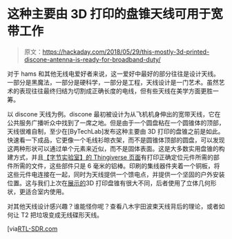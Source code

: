 # 这种主要由 3D 打印的盘锥天线可用于宽带工作

> 原文：<https://hackaday.com/2018/05/29/this-mostly-3d-printed-discone-antenna-is-ready-for-broadband-duty/>

对于 hams 和其他无线电爱好者来说，这一爱好中最好的部分往往是设计天线。一部分是黑魔法，一部分是硬科学，一部分是工程，天线设计是一门艺术。虽然艺术的表现往往最终归结为切割成正确长度的电线，但有些天线在美学方面更胜一筹。

以 discone 天线为例。discone 最初被设计为从飞机机身伸出的宽带天线，它在公共服务广播听众中找到了一席之地。但是由于一个圆盘粘在一个圆锥体的顶部，天线很难自制，至少在[ByTechLab]发布这种主要由 3D 打印的盘锥之前是如此。快速看一下成品，它更像一个毛线衫晾衣架，而不是圆锥体顶部的圆盘，可以发现这两种形状可以通过单个元素来近似，而不是固体表面。这是大多数实用盘锥的构建方式，并且[【字节实验室】的 Thingiverse 页面](https://www.thingiverse.com/thing:2909028)有打印正确定位元件所需的部件所需的文件，这些部件只是 6 毫米的铝棒。印刷的集线器件夹着一个铜板，将这些元件电连接在一起，同时为天线提供一个馈电点，并提供一个坚固的户外安装位置。这与我们上次在[展示的](http://hackaday.com/2018/03/16/3d-printed-antenna-is-broadband/)3D 打印盘锥有很大不同，后者使用了立体几何形状，更适合室内使用。

对其他天线设计感兴趣？谁能怪你呢？查看八木宇田波束天线背后的理论，或者如何让 T2 把垃圾变成无线碟形天线。

[via[RTL-SDR.com](https://www.rtl-sdr.com/a-discone-antenna-made-from-3d-printed-parts-and-aluminum-rods/)
